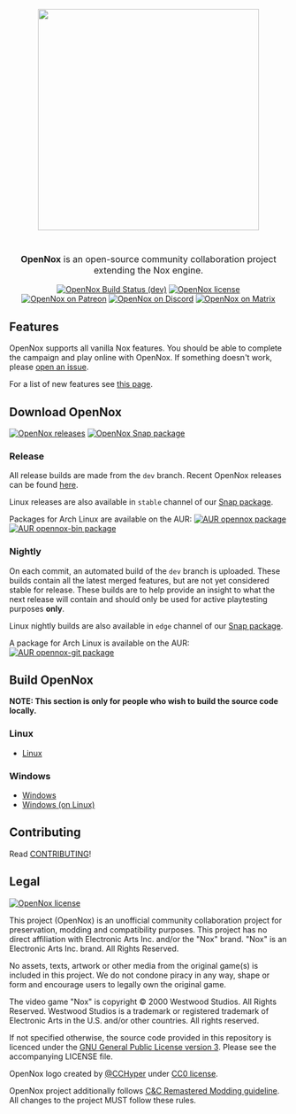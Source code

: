 <p align="center" style="font-size:32pt;font-style:bold">
    <img src="docs/images/logo.png" width=400>
</p>
<p align="center" style="font-size:12pt;font-style:bold">
    <b>OpenNox</b> is an open-source community collaboration project extending the Nox engine. 
</p>
<p align="center">
    <a href="https://github.com/noxworld-dev/opennox/actions"><img alt="OpenNox Build Status (dev)" src="https://github.com/noxworld-dev/opennox/actions/workflows/build-and-release.yml/badge.svg"></a>
    <a href="https://www.gnu.org/licenses/gpl-3.0.en.html"><img alt="OpenNox license" src="https://img.shields.io/github/license/noxworld-dev/opennox?style=flat"></a>
    <br>
    <a href="https://www.patreon.com/opennox"><img alt="OpenNox on Patreon" src="https://img.shields.io/badge/patreon-Support%20us-blue?logo=patreon&logoColor=white&style=flat"></a>
    <a href="https://discord.gg/HgDUeXhAyW"><img alt="OpenNox on Discord" src="https://img.shields.io/badge/discord-OpenNox-blue?logo=discord&logoColor=white&style=flat"></a>
    <a href="https://matrix.to/#/#opennox:nwca.xyz"><img alt="OpenNox on Matrix" src="https://img.shields.io/badge/matrix-%23opennox-blue?logo=matrix&logoColor=white&style=flat"></a>
</p>

## Features

OpenNox supports all vanilla Nox features. You should be able to complete the campaign and play online with OpenNox.
If something doesn't work, please [open an issue](https://github.com/noxworld-dev/opennox/issues/new/choose).

For a list of new features see [this page](https://noxworld-dev.github.io/opennox-docs/opennox/features/index.html).

## Download OpenNox

<a href="https://github.com/noxworld-dev/opennox/releases"><img alt="OpenNox releases" src="https://img.shields.io/github/downloads/noxworld-dev/opennox/total?style=flat&label=releases"></a>
<a href="https://snapcraft.io/opennox"><img alt="OpenNox Snap package" src="https://img.shields.io/badge/snap-Install-green?logo=snapcraft&logoColor=white&style=flat"></a>

### Release
All release builds are made from the `dev` branch. Recent OpenNox releases can be found [here](<https://github.com/noxworld-dev/opennox/releases>).

Linux releases are also available in `stable` channel of our [Snap package](https://snapcraft.io/opennox).

Packages for Arch Linux are available on the AUR: <a href="https://aur.archlinux.org/packages/opennox"><img alt="AUR opennox package" src="https://img.shields.io/aur/version/opennox?style=flat&label=opennox&logo=archlinux"></a> <a href="https://aur.archlinux.org/packages/opennox-bin"><img alt="AUR opennox-bin package" src="https://img.shields.io/aur/version/opennox-bin?style=flat&label=opennox-bin&logo=archlinux"></a>

### Nightly
On each commit, an automated build of the `dev` branch is uploaded.
These builds contain all the latest merged features, but are not yet considered stable for release.
These builds are to help provide an insight to what the next release will contain and should only be used for active playtesting purposes **only**.

Linux nightly builds are also available in `edge` channel of our [Snap package](https://snapcraft.io/opennox).

A package for Arch Linux is available on the AUR: <a href="https://aur.archlinux.org/packages/opennox-git"><img alt="AUR opennox-git package" src="https://img.shields.io/aur/version/opennox-git?style=flat&label=opennox-git&logo=archlinux"></a>

## Build OpenNox
**NOTE: This section is only for people who wish to build the source code locally.**

### Linux
- [Linux](./docs/build-linux.md)
  
### Windows
- [Windows](./docs/build-windows.md)
- [Windows (on Linux)](./docs/build-windows-on-linux.md)

## Contributing
Read [CONTRIBUTING](CONTRIBUTING.md)!

## Legal

<a href="https://www.gnu.org/licenses/gpl-3.0.en.html"><img alt="OpenNox license" src="https://img.shields.io/github/license/noxworld-dev/opennox?style=flat"></a>

This project (OpenNox) is an unofficial community collaboration project for preservation, modding and compatibility purposes.
This project has no direct affiliation with Electronic Arts Inc. and/or the "Nox" brand. "Nox" is an Electronic Arts Inc. brand. All Rights Reserved.

No assets, texts, artwork or other media from the original game(s) is included in this project.
We do not condone piracy in any way, shape or form and encourage users to legally own the original game.

The video game "Nox" is copyright © 2000 Westwood Studios. All Rights Reserved.
Westwood Studios is a trademark or registered trademark of Electronic Arts in the U.S. and/or other countries. All rights reserved.

If not specified otherwise, the source code provided in this repository is licenced under the [GNU General Public License version 3](<https://www.gnu.org/licenses/gpl-3.0.html>). Please see the accompanying LICENSE file.

OpenNox logo created by [@CCHyper](https://github.com/CCHyper) under [CC0 license](https://creativecommons.org/share-your-work/public-domain/cc0/).

OpenNox project additionally follows [C&C Remastered Modding guideline](https://www.ea.com/games/command-and-conquer/command-and-conquer-remastered/modding-faq). All changes to the project MUST follow these rules.
